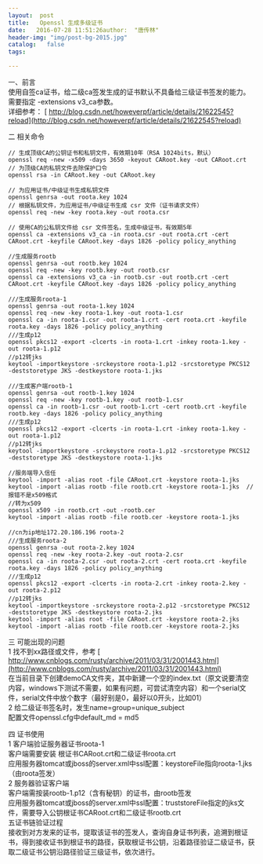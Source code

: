 ```yaml
---
layout:  post
title:   Openssl 生成多级证书
date:   2016-07-28 11:51:26author:  "唐传林"
header-img: "img/post-bg-2015.jpg"
catalog:   false
tags:

---
```

一、前言  
使用自签ca证书，给二级ca签发生成的证书默认不具备给三级证书签发的能力。  
需要指定 -extensions v3_ca参数。  
详细参考： [ http://blog.csdn.net/howeverpf/article/details/21622545?reload](http://blog.csdn.net/howeverpf/article/details/21622545?reload)

二 相关命令

    
    
    // 生成顶级CA的公钥证书和私钥文件，有效期10年（RSA 1024bits，默认）
    openssl req -new -x509 -days 3650 -keyout CARoot.key -out CARoot.crt 
    // 为顶级CA的私钥文件去除保护口令
    openssl rsa -in CARoot.key -out CARoot.key
    
    // 为应用证书/中级证书生成私钥文件
    openssl genrsa -out roota.key 1024
    // 根据私钥文件，为应用证书/中级证书生成 csr 文件（证书请求文件）
    openssl req -new -key roota.key -out roota.csr
    
    // 使用CA的公私钥文件给 csr 文件签名，生成中级证书，有效期5年
    openssl ca -extensions v3_ca -in roota.csr -out roota.crt -cert CARoot.crt -keyfile CARoot.key -days 1826 -policy policy_anything
    
    //生成服务rootb
    openssl genrsa -out rootb.key 1024
    openssl req -new -key rootb.key -out rootb.csr
    openssl ca -extensions v3_ca -in rootb.csr -out rootb.crt -cert CARoot.crt -keyfile CARoot.key -days 1826 -policy policy_anything
    
    ///生成服务roota-1
    openssl genrsa -out roota-1.key 1024
    openssl req -new -key roota-1.key -out roota-1.csr
    openssl ca -in roota-1.csr -out roota-1.crt -cert roota.crt -keyfile roota.key -days 1826 -policy policy_anything
    ///生成p12
    openssl pkcs12 -export -clcerts -in roota-1.crt -inkey roota-1.key -out roota-1.p12 
    //p12转jks
    keytool -importkeystore -srckeystore roota-1.p12 -srcstoretype PKCS12 -deststoretype JKS -destkeystore roota-1.jks
    
    ///生成客户端rootb-1
    openssl genrsa -out rootb-1.key 1024
    openssl req -new -key rootb-1.key -out rootb-1.csr
    openssl ca -in rootb-1.csr -out rootb-1.crt -cert rootb.crt -keyfile rootb.key -days 1826 -policy policy_anything
    ///生成p12
    openssl pkcs12 -export -clcerts -in roota-1.crt -inkey roota-1.key -out roota-1.p12 
    //p12转jks
    keytool -importkeystore -srckeystore roota-1.p12 -srcstoretype PKCS12 -deststoretype JKS -destkeystore roota-1.jks
    
    //服务端导入信任
    keytool -import -alias root -file CARoot.crt -keystore roota-1.jks
    keytool -import -alias rootb -file rootb.crt -keystore roota-1.jks  //报错不是x509格式
    //转为x509
    openssl x509 -in rootb.crt -out -rootb.cer
    keytool -import -alias rootb -file rootb.cer -keystore roota-1.jks
    
    //cn为ip地址172.20.186.196 roota-2
    ///生成服务roota-2
    openssl genrsa -out roota-2.key 1024
    openssl req -new -key roota-2.key -out roota-2.csr
    openssl ca -in roota-2.csr -out roota-2.crt -cert roota.crt -keyfile roota.key -days 1826 -policy policy_anything
    ///生成p12
    openssl pkcs12 -export -clcerts -in roota-2.crt -inkey roota-2.key -out roota-2.p12 
    //p12转jks
    keytool -importkeystore -srckeystore roota-2.p12 -srcstoretype PKCS12 -deststoretype JKS -destkeystore roota-2.jks
    keytool -import -alias root -file CARoot.crt -keystore roota-2.jks
    keytool -import -alias rootb -file rootb.cer -keystore roota-2.jks
    

三 可能出现的问题  
1 找不到xx路径或文件，参考 [ http://www.cnblogs.com/rusty/archive/2011/03/31/2001443.html](http://www.cnblogs.com/rusty/archive/2011/03/31/2001443.html)  
在当前目录下创建demoCA文件夹，其中新建一个空的index.txt（原文说要清空内容，windows下测试不需要，如果有问题，可尝试清空内容）和一个serial文件，serial文件中放个数字（最好别是0，最好以0开头，比如01）  
2 给二级证书签名时，发生name=group=unique_subject  
配置文件openssl.cfg中default_md = md5

四 证书使用  
1 客户端验证服务器证书roota-1  
客户端需要安装 根证书CARoot.crt和二级证书roota.crt  
应用服务器tomcat或jboss的server.xml中ssl配置：keystoreFile指向roota-1.jks（由roota签发）  
2 服务器验证客户端  
客户端需按装rootb-1.p12（含有秘钥）的证书，由rootb签发  
应用服务器tomcat或jboss的server.xml中ssl配置：truststoreFile指定的jks文件，需要导入公钥根证书CARoot.crt和二级证书rootb.crt  
五证书链验证过程  
接收到对方发来的证书，提取该证书的签发人，查询自身证书列表，追溯到根证书，得到接收证书到根证书的路径，获取根证书公钥，沿着路径验证二级证书，获取二级证书公钥沿路径验证三级证书，依次进行。

